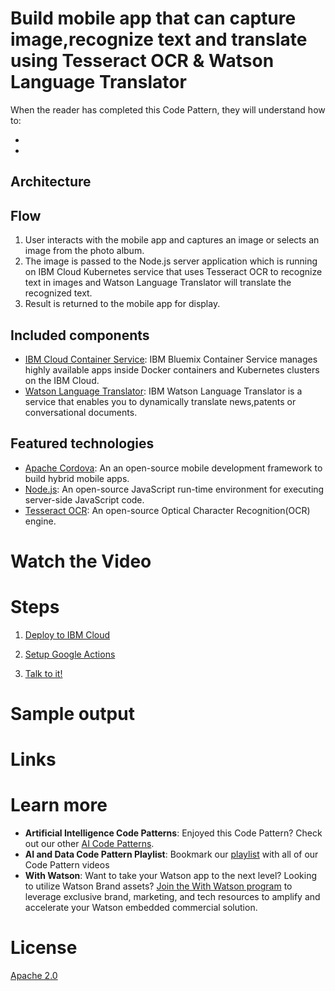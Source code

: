 # Build mobile app that can capture image,recognize text and translate using Tesseract OCR & Watson Language Translator



When the reader has completed this Code Pattern, they will understand how to:

*
*

## Architecture

## Flow
1. User interacts with the mobile app and captures an image or selects an image from the photo album.
2. The image is passed to the Node.js server application which is running on IBM Cloud Kubernetes service that uses Tesseract OCR to recognize text in images and Watson Language Translator will translate the recognized text.
3. Result is returned to the mobile app for display.

## Included components
* [IBM Cloud Container Service](https://console.bluemix.net/docs/containers/container_index.html): IBM Bluemix Container Service manages highly available apps inside Docker containers and Kubernetes clusters on the IBM Cloud.
* [Watson Language Translator](https://www.ibm.com/watson/services/language-translator/): IBM Watson Language Translator is a service that enables you to dynamically translate news,patents or conversational documents.

## Featured technologies
* [Apache Cordova](https://cordova.apache.org/): An an open-source mobile development framework to build hybrid mobile apps.
* [Node.js](https://nodejs.org/): An open-source JavaScript run-time environment for executing server-side JavaScript code.
* [Tesseract OCR](https://nodejs.org/): An open-source Optical Character Recognition(OCR) engine.

# Watch the Video



# Steps

1. [Deploy to IBM Cloud](#deploy-to-ibm-cloud)

1. [Setup Google Actions](#setup-google-actions)

1. [Talk to it!](#talk-to-it)



# Sample output


# Links


# Learn more

* **Artificial Intelligence Code Patterns**: Enjoyed this Code Pattern? Check out our other [AI Code Patterns](https://developer.ibm.com/code/technologies/artificial-intelligence/).
* **AI and Data Code Pattern Playlist**: Bookmark our [playlist](https://www.youtube.com/playlist?list=PLzUbsvIyrNfknNewObx5N7uGZ5FKH0Fde) with all of our Code Pattern videos
* **With Watson**: Want to take your Watson app to the next level? Looking to utilize Watson Brand assets? [Join the With Watson program](https://www.ibm.com/watson/with-watson/) to leverage exclusive brand, marketing, and tech resources to amplify and accelerate your Watson embedded commercial solution.

# License
[Apache 2.0](LICENSE)

